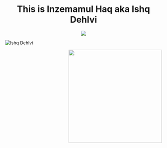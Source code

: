 <h1 align="center">This is Inzemamul Haq aka Ishq Dehlvi </h1>
<p align="center">
  <a href="https://github.com/DenverCoder1/readme-typing-svg"><img src="https://readme-typing-svg.herokuapp.com/?lines=Full-Stack%20Developer;Blockchain%20developer;Data%20Scientist/AI%20Expert;Being%20sincere%20and%20diligent&center=true&width=380&height=45"></a>
</p>
<p align="left"> <img src="https://komarev.com/ghpvc/?username=ishqDehlvi" alt="Ishq Dehlvi" /> </p>
<img align="right" src='https://dribbble.com/shots/7012267-Hacker/attachments/7012267-Hacker?mode=media' width=300/>